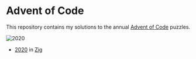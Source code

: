 # Advent of Code

This repository contains my solutions to the annual [Advent of Code](https://adventofcode.com) puzzles.

![2020](https://github.com/zanderxyz/advent-of-code/workflows/2020/badge.svg)

* [2020](https://github.com/zanderxyz/advent-of-code/tree/master/2020) in [Zig](https://ziglang.org)
